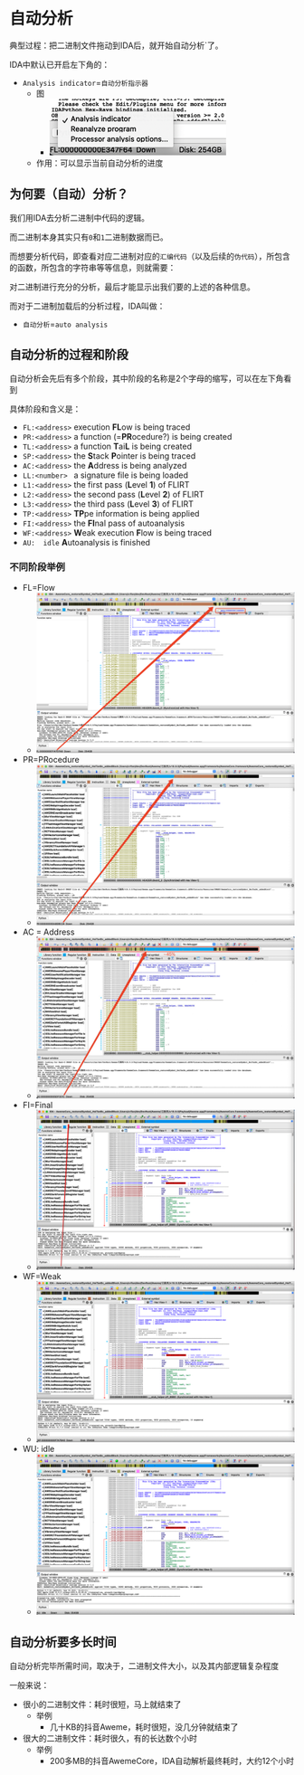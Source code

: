 # 自动分析

典型过程：把二进制文件拖动到IDA后，就开始自动分析`了。

IDA中默认已开启左下角的：

* `Analysis indicator`=`自动分析指示器`
  * 图
    * ![ida_autoanalysis_indicator](../assets/img/ida_autoanalysis_indicator.png)
  * 作用：可以显示当前自动分析的进度

## 为何要（自动）分析？

我们用IDA去分析二进制中代码的逻辑。

而二进制本身其实只有`0`和`1`二进制数据而已。

而想要分析代码，即查看对应二进制对应的`汇编代码`（以及后续的`伪代码`），所包含的函数，所包含的字符串等等信息，则就需要：

对二进制进行充分的分析，最后才能显示出我们要的上述的各种信息。

而对于二进制加载后的分析过程，IDA叫做：

* `自动分析`=`auto analysis`

## 自动分析的过程和阶段

自动分析会先后有多个阶段，其中阶段的名称是2个字母的缩写，可以在左下角看到

具体阶段和含义是：

* `FL:<address>` execution **FL**ow is being traced
* `PR:<address>` a function (=**PR**ocedure?) is being created
* `TL:<address>` a function **T**ai**L** is being created
* `SP:<address>` the **S**tack **P**ointer is being traced
* `AC:<address>` the **A**ddress is being analyzed
* `LL:<number> ` a signature file is being loaded
* `L1:<address>` the first pass (**L**evel **1**) of FLIRT
* `L2:<address>` the second pass (**L**evel **2**) of FLIRT
* `L3:<address>` the third pass (**L**evel **3**) of FLIRT
* `TP:<address>` **TP**pe information is being applied
* `FI:<address>` the **FI**nal pass of autoanalysis
* `WF:<address>` **W**eak execution **F**low is being traced
* `AU:  idle`    **A**utoanalysis is finished

### 不同阶段举例

* FL=Flow
  * ![auto_analysis_step_fl](../assets/img/auto_analysis_step_fl.png)
* PR=PRocedure
  * ![auto_analysis_step_pr](../assets/img/auto_analysis_step_pr.jpg)
* AC = Address
  * ![auto_analysis_step_ac](../assets/img/auto_analysis_step_ac.jpg)
* FI=Final
  * ![auto_analysis_step_fi](../assets/img/auto_analysis_step_fi.png)
* WF=Weak
  * ![auto_analysis_step_wf](../assets/img/auto_analysis_step_wf.png)
* WU: idle
  * ![auto_analysis_step_au_idle](../assets/img/auto_analysis_step_au_idle.png)

## 自动分析要多长时间

自动分析完毕所需时间，取决于，二进制文件大小，以及其内部逻辑复杂程度

一般来说：

* 很小的二进制文件：耗时很短，马上就结束了
  * 举例
    * 几十KB的抖音Aweme，耗时很短，没几分钟就结束了
* 很大的二进制文件：耗时很久，有的长达数个小时
  * 举例
    * 200多MB的抖音AwemeCore，IDA自动解析最终耗时，大约12个小时
